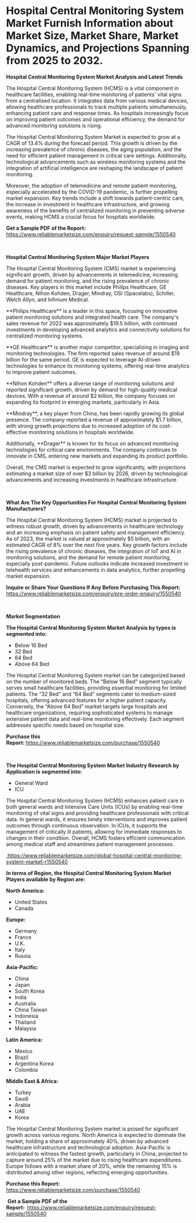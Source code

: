 <p><h1>Hospital Central Monitoring System Market Furnish Information about Market Size, Market Share, Market Dynamics, and Projections Spanning from 2025 to 2032.</h1></p><p><strong>Hospital Central Monitoring System Market Analysis and Latest Trends</strong></p>
<p><p>The Hospital Central Monitoring System (HCMS) is a vital component in healthcare facilities, enabling real-time monitoring of patients' vital signs from a centralized location. It integrates data from various medical devices, allowing healthcare professionals to track multiple patients simultaneously, enhancing patient care and response times. As hospitals increasingly focus on improving patient outcomes and operational efficiency, the demand for advanced monitoring solutions is rising.</p><p>The Hospital Central Monitoring System Market is expected to grow at a CAGR of 13.4% during the forecast period. This growth is driven by the increasing prevalence of chronic diseases, the aging population, and the need for efficient patient management in critical care settings. Additionally, technological advancements such as wireless monitoring systems and the integration of artificial intelligence are reshaping the landscape of patient monitoring. </p><p>Moreover, the adoption of telemedicine and remote patient monitoring, especially accelerated by the COVID-19 pandemic, is further propelling market expansion. Key trends include a shift towards patient-centric care, the increase in investment in healthcare infrastructure, and growing awareness of the benefits of centralized monitoring in preventing adverse events, making HCMS a crucial focus for hospitals worldwide.</p></p>
<p><strong>Get a Sample PDF of the Report:&nbsp;</strong> <a href="https://www.reliablemarketsize.com/enquiry/request-sample/1550540?utm_campaign=2442&utm_medium=2&utm_source=Github&utm_content=ia&utm_term=13042025&utm_id=hospital-central-monitoring-system">https://www.reliablemarketsize.com/enquiry/request-sample/1550540</a></p>
<p>&nbsp;</p>
<p><strong>Hospital Central Monitoring System Major Market Players</strong></p>
<p><p>The Hospital Central Monitoring System (CMS) market is experiencing significant growth, driven by advancements in telemedicine, increasing demand for patient monitoring, and the rising prevalence of chronic diseases. Key players in this market include Philips Healthcare, GE Healthcare, Nihon Kohden, Drager, Mindray, OSI (Spacelabs), Schiller, Welch Allyn, and Infinium Medical.</p><p>**Philips Healthcare** is a leader in this space, focusing on innovative patient monitoring solutions and integrated health care. The company's sales revenue for 2022 was approximately $19.5 billion, with continued investments in developing advanced analytics and connectivity solutions for centralized monitoring systems.</p><p>**GE Healthcare** is another major competitor, specializing in imaging and monitoring technologies. The firm reported sales revenue of around $19 billion for the same period. GE is expected to leverage AI-driven technologies to enhance its monitoring systems, offering real-time analytics to improve patient outcomes.</p><p>**Nihon Kohden** offers a diverse range of monitoring solutions and reported significant growth, driven by demand for high-quality medical devices. With a revenue of around $2 billion, the company focuses on expanding its footprint in emerging markets, particularly in Asia.</p><p>**Mindray**, a key player from China, has been rapidly growing its global presence. The company reported a revenue of approximately $1.7 billion, with strong growth projections due to increased adoption of its cost-effective monitoring solutions in hospitals worldwide.</p><p>Additionally, **Drager** is known for its focus on advanced monitoring technologies for critical care environments. The company continues to innovate in CMS, entering new markets and expanding its product portfolio.</p><p>Overall, the CMS market is expected to grow significantly, with projections estimating a market size of over $3 billion by 2026, driven by technological advancements and increasing investments in healthcare infrastructure.</p></p>
<p>&nbsp;</p>
<p><strong>What Are The Key Opportunities For Hospital Central Monitoring System Manufacturers?</strong></p>
<p><p>The Hospital Central Monitoring System (HCMS) market is projected to witness robust growth, driven by advancements in healthcare technology and an increasing emphasis on patient safety and management efficiency. As of 2023, the market is valued at approximately $5 billion, with an estimated CAGR of 8% over the next five years. Key growth factors include the rising prevalence of chronic diseases, the integration of IoT and AI in monitoring solutions, and the demand for remote patient monitoring, especially post-pandemic. Future outlooks indicate increased investment in telehealth services and enhancements in data analytics, further propelling market expansion.</p></p>
<p><strong>Inquire or Share Your Questions If Any Before Purchasing This Report:</strong> <a href="https://www.reliablemarketsize.com/enquiry/pre-order-enquiry/1550540?utm_campaign=2442&utm_medium=2&utm_source=Github&utm_content=ia&utm_term=13042025&utm_id=hospital-central-monitoring-system">https://www.reliablemarketsize.com/enquiry/pre-order-enquiry/1550540</a></p>
<p>&nbsp;</p>
<p><strong>Market Segmentation</strong></p>
<p><strong>The Hospital Central Monitoring System Market Analysis by types is segmented into:</strong></p>
<p><ul><li>Below 16 Bed</li><li>32 Bed</li><li>64 Bed</li><li>Above 64 Bed</li></ul></p>
<p><p>The Hospital Central Monitoring System market can be categorized based on the number of monitored beds. The “Below 16 Bed” segment typically serves small healthcare facilities, providing essential monitoring for limited patients. The “32 Bed” and “64 Bed” segments cater to medium-sized hospitals, offering advanced features for a higher patient capacity. Conversely, the “Above 64 Bed” market targets large hospitals and healthcare organizations, requiring sophisticated systems to manage extensive patient data and real-time monitoring effectively. Each segment addresses specific needs based on hospital size.</p></p>
<p><strong>Purchase this Report:&nbsp;</strong><a href="https://www.reliablemarketsize.com/purchase/1550540?utm_campaign=2442&utm_medium=2&utm_source=Github&utm_content=ia&utm_term=13042025&utm_id=hospital-central-monitoring-system">https://www.reliablemarketsize.com/purchase/1550540</a></p>
<p>&nbsp;</p>
<p><strong>The Hospital Central Monitoring System Market Industry Research by Application is segmented into:</strong></p>
<p><ul><li>General Ward</li><li>ICU</li></ul></p>
<p><p>The Hospital Central Monitoring System (HCMS) enhances patient care in both general wards and Intensive Care Units (ICUs) by enabling real-time monitoring of vital signs and providing healthcare professionals with critical data. In general wards, it ensures timely interventions and improves patient outcomes through continuous observation. In ICUs, it supports the management of critically ill patients, allowing for immediate responses to changes in their condition. Overall, HCMS fosters efficient communication among medical staff and streamlines patient management processes.</p></p>
<p><a href="https://www.reliablemarketsize.com/global-hospital-central-monitoring-system-market-r1550540?utm_campaign=2442&utm_medium=2&utm_source=Github&utm_content=ia&utm_term=13042025&utm_id=hospital-central-monitoring-system">&nbsp;https://www.reliablemarketsize.com/global-hospital-central-monitoring-system-market-r1550540</a></p>
<p><strong>In terms of Region, the Hospital Central Monitoring System Market Players available by Region are:</strong></p>
<p>
    <p> <strong> North America: </strong>
        <ul>
            <li>United States</li>
            <li>Canada</li>
        </ul>
        </p> 
    <p> <strong> Europe: </strong>
        <ul>
            <li>Germany</li>
            <li>France</li>
            <li>U.K.</li>
            <li>Italy</li>
            <li>Russia</li>
        </ul>
        </p> 
    <p> <strong> Asia-Pacific: </strong>
        <ul>
            <li>China</li>
            <li>Japan</li>
            <li>South Korea</li>
            <li>India</li>
            <li>Australia</li>
            <li>China Taiwan</li>
            <li>Indonesia</li>
            <li>Thailand</li>
            <li>Malaysia</li>
        </ul>
        </p> 
    <p> <strong> Latin America: </strong>
        <ul>
            <li>Mexico</li>
            <li>Brazil</li>
            <li>Argentina Korea</li>
            <li>Colombia</li>
        </ul>
        </p> 
    <p> <strong> Middle East & Africa: </strong>
        <ul>
            <li>Turkey</li>
            <li>Saudi</li>
            <li>Arabia</li>
            <li>UAE</li>
            <li>Korea</li>
        </ul>
    </p>
    </p>
<p><p>The Hospital Central Monitoring System market is poised for significant growth across various regions. North America is expected to dominate the market, holding a share of approximately 40%, driven by advanced healthcare infrastructure and technological adoption. Asia-Pacific is anticipated to witness the fastest growth, particularly in China, projected to capture around 25% of the market due to rising healthcare expenditures. Europe follows with a market share of 20%, while the remaining 15% is distributed among other regions, reflecting emerging opportunities.</p></p>
<p><strong>Purchase this Report: </strong><a href="https://www.reliablemarketsize.com/purchase/1550540?utm_campaign=2442&utm_medium=2&utm_source=Github&utm_content=ia&utm_term=13042025&utm_id=hospital-central-monitoring-system">https://www.reliablemarketsize.com/purchase/1550540</a></p>
<p>&nbsp;<strong>Get a Sample PDF of the Report:&nbsp;&nbsp;</strong><a href="https://www.reliablemarketsize.com/enquiry/request-sample/1550540?utm_campaign=2442&utm_medium=2&utm_source=Github&utm_content=ia&utm_term=13042025&utm_id=hospital-central-monitoring-system">https://www.reliablemarketsize.com/enquiry/request-sample/1550540</a></p>
<p><strong></strong></p>
<p><p></p><p></p><p></p></p>
